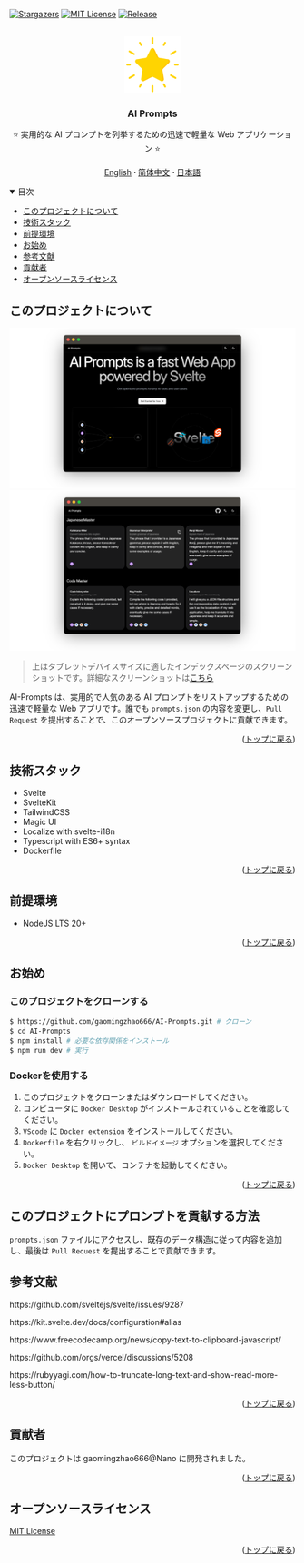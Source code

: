 <a name="readme-top"></a>

[![Stargazers][stars-shield]][stars-url]
[![MIT License][license-shield]][license-url]
[![Release][release-shield]][release-url]

<br />
<div align="center">
  <a href="https://github.com/gaomingzhao666/AI-Prompts">
    <img src="/static/favicon.png" alt="Logo" width="100" height="100">
  </a>

  <h3 align="center">AI Prompts</h3>

  <p align="center">
    ⭐ 実用的な AI プロンプトを列挙するための迅速で軽量な Web アプリケーション ⭐
    <br />
    <br />
    <a href="https://github.com/gaomingzhao666/AI-Prompts/blob/master/README.md">English</a>
      <strong> · </strong>
    <a href="https://github.com/gaomingzhao666/AI-Prompts/blob/master/README-CN.md">简体中文</a>
      <strong> · </strong>
    <a href="https://github.com/gaomingzhao666/AI-Prompts/blob/master/README-JA.md">日本語</a>
  </p>
</div>

<details open>
  <summary>目次</summary>
  <ul>
    <li><a href="#このプロジェクトについて">このプロジェクトについて</a> </li>  
    <li><a href="#技術スタック">技術スタック</a></li>  
    <li><a href="#前提条件">前提環境</a></li>  
    <li><a href="#お始め">お始め</a></li>  
    <li><a href="#参考文献">参考文献</a></li>  
    <li><a href="#貢献者">貢献者</a></li>  
    <li><a href="#オープンソースライセンス">オープンソースライセンス</a></li> 
  </ul>
</details>

## このプロジェクトについて

<p align="center">
    <img src="/SCREENSHOT/index-mockup.png">
    <img src="/SCREENSHOT/prompts-mockup.png">
</p>

> 上はタブレットデバイスサイズに適したインデックスページのスクリーンショットです。詳細なスクリーンショットは[こちら](https://github.com/gaomingzhao666/AI-Prompts/tree/main/SCREENSHOT)

AI-Prompts は、実用的で人気のある AI プロンプトをリストアップするための迅速で軽量な Web アプリです。誰でも `prompts.json` の内容を変更し、`Pull Request` を提出することで、このオープンソースプロジェクトに貢献できます。

<p align="right">(<a href="#readme-top">トップに戻る</a>)</p>

## 技術スタック

- Svelte
- SvelteKit
- TailwindCSS
- Magic UI
- Localize with svelte-i18n
- Typescript with ES6+ syntax
- Dockerfile

<p align="right">(<a href="#readme-top">トップに戻る</a>)</p>

## 前提環境

- NodeJS LTS 20+

<p align="right">(<a href="#readme-top">トップに戻る</a>)</p>

## お始め

### このプロジェクトをクローンする

```sh
$ https://github.com/gaomingzhao666/AI-Prompts.git # クローン
$ cd AI-Prompts
$ npm install # 必要な依存関係をインストール
$ npm run dev # 実行
```

### Dockerを使用する

1. このプロジェクトをクローンまたはダウンロードしてください。
2. コンピュータに `Docker Desktop` がインストールされていることを確認してください。
3. `VScode` に `Docker extension` をインストールしてください。
4. `Dockerfile` を右クリックし、 `ビルドイメージ` オプションを選択してください。
5. `Docker Desktop` を開いて、コンテナを起動してください。

<p align="right">(<a href="#readme-top">トップに戻る</a>)</p>

## このプロジェクトにプロンプトを貢献する方法

`prompts.json` ファイルにアクセスし、既存のデータ構造に従って内容を追加し、最後は `Pull Request` を提出することで貢献できます。

## 参考文献

<p align="left">https://github.com/sveltejs/svelte/issues/9287</p>
<p align="left">https://kit.svelte.dev/docs/configuration#alias</p>
<p align="left"> https://www.freecodecamp.org/news/copy-text-to-clipboard-javascript/</p>
<p align="left"> https://github.com/orgs/vercel/discussions/5208</p>
<p align="left"> https://rubyyagi.com/how-to-truncate-long-text-and-show-read-more-less-button/</p>

<p align="right">(<a href="#readme-top">トップに戻る</a>)</p>

## 貢献者

このプロジェクトは gaomingzhao666@Nano に開発されました。

<p align="right">(<a href="#readme-top">トップに戻る</a>)</p>

## オープンソースライセンス

[MIT License](https://github.com/gaomingzhao666/AI-Prompts/blob/main/LICENSE)

<p align="right">(<a href="#readme-top">トップに戻る</a>)</p>

[stars-shield]: https://img.shields.io/github/stars/gaomingzhao666/AI-Prompts?style=for-the-badge
[stars-url]: https://github.com/gaomingzhao666/AI-Prompts/stargazers
[license-shield]: https://img.shields.io/badge/license-MIT-green?style=for-the-badge
[license-url]: https://github.com/gaomingzhao666/AI-Prompts/blob/main/LICENSE
[release-shield]: https://img.shields.io/github/v/release/gaomingzhao666/AI-Prompts?style=for-the-badge
[release-url]: https://github.com/gaomingzhao666/AI-Prompts/releases
